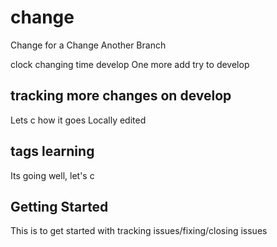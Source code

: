 # change
Change for a Change
Another Branch

clock changing time develop
One more add try to develop

## tracking more changes on develop
Lets c how it goes
Locally edited

## tags learning
Its going well, let's c

## Getting Started
This is to get started with tracking issues/fixing/closing issues

